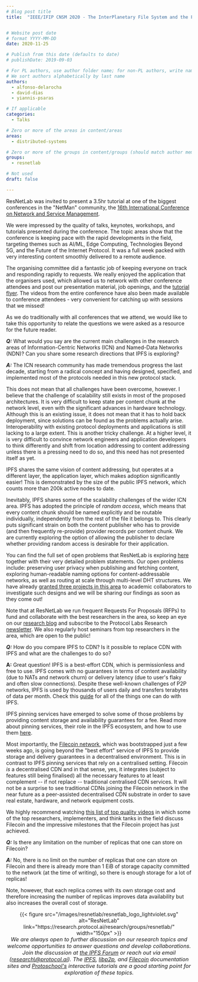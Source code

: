 ```yaml
---
# Blog post title
title:  "IEEE/IFIP CNSM 2020 - The InterPlanetary File System and the Filecoin Network"


# Website post date
# format YYYY-MM-DD
date: 2020-11-25

# Publish from this date (defaults to date)
# publishDate: 2019-09-03

# For PL authors, use author folder name; for non-PL authors, write name as in paper within ""
# We sort authors alphabetically by last name
authors:
  - alfonso-delarocha
  - david-dias
  - yiannis-psaras

# If applicable
categories:
  - Talks

# Zero or more of the areas in content/areas
areas:
  - distributed-systems

# Zero or more of the groups in content/groups (should match author membership)
groups:
  - resnetlab

# Not used
draft: false

---
```


ResNetLab was invited to present a 3.5hr tutorial at one of the biggest conferences in the "NetMan" community, the [16th International Conference on Network and Service Management](http://www.cnsm-conf.org/2020).

We were impressed by the quality of talks, keynotes, workshops, and tutorials presented during the conference. The topic areas show that the conference is keeping pace with the rapid developments in the field, targeting themes such as AI/ML, Edge Computing, Technologies Beyond 5G, and the Future of the Internet Protocol. It was a full week packed with very interesting content smoothly delivered to a remote audience.

The organising committee did a fantastic job of keeping everyone on track and responding rapidly to requests. We really enjoyed the application that the organisers used, which allowed us to network with other conference attendees and post our presentation material, job openings, and the [tutorial flyer](https://gateway.ipfs.io/ipfs/QmcTTR4maY9RpuKeupbBgGaEnVxe6yW8aBteoe6wvgH5sK/IPFS-libp2p-filecoin_flyer_CNSM2020-v2.pdf). The videos from the entire conference have also been made available to conference attendees - very convenient for catching up with sessions that we missed!

As we do traditionally with all conferences that we attend, we would like to take this opportunity to relate the questions we were asked as a resource for the future reader.

***Q:*** What would you say are the current main challenges in the research areas of Information-Centric Networks (ICN) and Named-Data Networks (NDN)? Can you share some research directions that IPFS is exploring?

***A:*** The ICN research community has made tremendous progress the last decade, starting from a radical concept and having designed, specified, and implemented most of the protocols needed in this new protocol stack.

This does not mean that all challenges have been overcome, however. I believe that the challenge of scalability still exists in most of the proposed architectures. It is very difficult to keep state per content chunk at the network level, even with the significant advances in hardware technology. Although this is an existing issue, it does not mean that it has to hold back deployment, since solutions can be found as the problems actually arise. Interoperability with existing protocol deployments and applications is still lacking to a large extent. This is another tricky challenge. At a higher level, it is very difficult to convince network engineers and application developers to think differently and shift from location addressing to content addressing unless there is a pressing need to do so, and this need has not presented itself as yet.

IPFS shares the same vision of content addressing, but operates at a different layer, the application layer, which makes adoption significantly easier! This is demonstrated by the size of the public IPFS network, which counts more than 200k active nodes to date.

Inevitably, IPFS shares some of the scalability challenges of the wider ICN area. IPFS has adopted the principle of *random access*, which means that every content chunk should be named explicitly and be routable individually, independently from the rest of the file it belongs to. This clearly puts significant strain on both the content publisher who has to provide (and then frequently re-provide) provider records per content chunk. We are currently exploring the option of allowing the publisher to declare whether providing random access is desirable for their application.

You can find the full set of open problems that ResNetLab is exploring [here](https://research.protocol.ai/groups/resnetlab/) together with their very detailed problem statements. Our open problems include: preserving user privacy when publishing and fetching content, exploring human-readable naming options for content-addressable networks, as well as routing at scale through multi-level DHT structures. We have already [granted three projects in this area](https://research.protocol.ai/blog/2020/meet-the-latest-protocol-labs-research-grant-recipients/) to academic collaborators to investigate such designs and we will be sharing our findings as soon as they come out!

Note that at ResNetLab we run frequent Requests For Proposals (RFPs) to fund and collaborate with the best researchers in the area, so keep an eye on our [research blog](https://research.protocol.ai/blog/) and subscribe to the Protocol Labs Research [newsletter](https://research.protocol.ai/). We also regularly host seminars from top researchers in the area, which are open to the public!

***Q:*** How do you compare IPFS to CDN? Is it possible to replace CDN with IPFS and what are the challenges to do so?

**A:** Great question! IPFS is a best-effort CDN, which is permissionless and free to use. IPFS comes with no guarantees in terms of content availability (due to NATs and network churn) or delivery latency (due to user's flaky and often slow connections). Despite these well-known challenges of P2P networks, IPFS is used by thousands of users daily and transfers terabytes of data per month. Check this [guide](https://docs.ipfs.io/concepts/usage-ideas-examples) for all of the things one can do with IPFS.

IPFS pinning services have emerged to solve some of those problems by providing content storage and availability guarantees for a fee. Read more about pinning services, their role in the IPFS ecosystem, and how to use them [here](https://docs.ipfs.io/concepts/persistence/#pinning-services).

Most importantly, the [Filecoin network](https://filecoin.io), which was bootstrapped just a few weeks ago, is going beyond the "best effort" service of IPFS to provide storage and delivery guarantees in a decentralised environment. This is in contrast to IPFS pinning services that rely on a centralised setting. Filecoin *is* a decentralised CDN and in that sense, yes, it integrates (subject to features still being finalised) all the necessary features to at least complement -- if not replace -- traditional centralised CDN services. It will not be a surprise to see traditional CDNs joining the Filecoin network in the near future as a peer-assisted decentralised CDN substrate in order to save real estate, hardware, and network equipment costs.

We highly recommend watching [this list of top quality videos](https://www.youtube.com/playlist?list=PL_0VrY55uV19ylyoeS9C9nDsgxNFTU6X2) in which some of the top researchers, implementers, and think tanks in the field discuss Filecoin and the impressive milestones that the Filecoin project has just achieved.

***Q:*** Is there any limitation on the number of replicas that one can store on Filecoin?

***A:*** No, there is no limit on the number of replicas that one can store on Filecoin and there is already more than 1 EiB of storage capacity committed to the network (at the time of writing), so there is enough storage for a lot of replicas!

Note, however, that each replica comes with its own storage cost and therefore increasing the number of replicas improves data availability but also increases the overall cost of storage.

<center>{{< figure src="/images/resnetlab/resnetlab_logo_lightviolet.svg" alt="ResNetLab" link="https://research.protocol.ai/research/groups/resnetlab/" width="150px" >}}</center>

<center style=font-size:11pt><i> We are always open to further discussion on our research topics and welcome opportunities to answer questions and develop collaborations. Join the discussion at <a href
="https://discuss.ipfs.io"> the IPFS Forum</a> or reach out via email (<a href="mailto:research@protocol.ai">research\@protocol.ai</a>). The <a href="https://docs.ipfs.io">IPFS</a>, <a href="https://docs.libp2p.io">libp2p</a>, and <a href="https://docs.filecoin.io">Filecoin</a> documentation sites and <a href="https://proto.school"> Protoschool's</a> interactive tutorials are a good starting point for exploration of these topics.</i></center>
